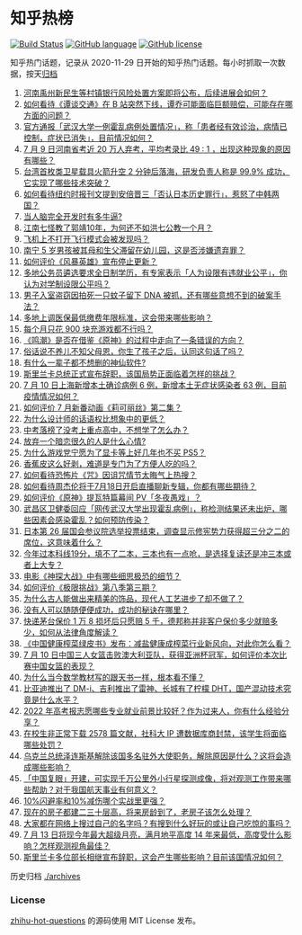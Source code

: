 # 知乎热榜
[![Build Status](https://github.com/ToWeLong/zhihu-hot-questions/workflows/CI/badge.svg)](https://github.com/ToWeLong/zhihu-hot-questions/actions)
[![GitHub language](https://img.shields.io/badge/language-golang-orange.svg)](https://golang.org/)
[![GitHub license](https://img.shields.io/github/license/ToWeLong/zhihu-hot-questions)](https://github.com/ToWeLong/zhihu-hot-questions/blob/main/LICENSE)

知乎热门话题，记录从 2020-11-29 日开始的知乎热门话题。每小时抓取一次数据，按天[归档](./archives)

<!-- BEGIN -->

1. [河南禹州新民生等村镇银行风险处置方案即将公布，后续进展会如何？](https://www.zhihu.com/question/542584094)
1. [如何看待《谭谈交通》在 B 站突然下线，谭乔可能面临巨额赔偿，可能存在哪方面的问题？](https://www.zhihu.com/question/542527902)
1. [官方通报「武汉大学一例霍乱病例处置情况」，称「患者经有效诊治，病情已控制，症状已消失」，目前情况如何？](https://www.zhihu.com/question/542660777)
1. [7 月 9 日河南省考近 20 万人弃考，平均考录比 49 : 1 ，出现这种现象的原因有哪些？](https://www.zhihu.com/question/542529188)
1. [台湾首枚类卫星载具火箭升空 2 分钟后落海，研发负责人称是 99.9% 成功，它实现了哪些技术突破？](https://www.zhihu.com/question/542543515)
1. [如何看待纽约时报刊文提到安倍晋三「否认日本历史罪行」，惹怒了中韩两国？](https://www.zhihu.com/question/542528569)
1. [当人脑完全开发时有多牛逼?](https://www.zhihu.com/question/542081040)
1. [江南七怪教了郭靖10年，为何还不如洪七公教一个月？](https://www.zhihu.com/question/538182545)
1. [飞机上不打开飞行模式会被发现吗？](https://www.zhihu.com/question/448267257)
1. [南宁 5 岁男孩被其母和生父滞留在幼儿园，这是否涉嫌遗弃罪？](https://www.zhihu.com/question/542506996)
1. [如何评价《风暴英雄》宣布停止更新？](https://www.zhihu.com/question/542331905)
1. [多地公务员遴选要求全日制学历，有专家表示「人为设限有违就业公平」，你认为对学制设限公平吗？](https://www.zhihu.com/question/542625574)
1. [男子入室盗窃因拍死一只蚊子留下 DNA 被抓，还有哪些意想不到的破案手法？](https://www.zhihu.com/question/542603637)
1. [多地上调医保最低缴费年限标准，这会带来哪些影响？](https://www.zhihu.com/question/542513762)
1. [每个月只花 900 块充游戏都不行吗？](https://www.zhihu.com/question/541653640)
1. [《鸣潮》是否在借鉴《原神》的过程中走向了一条错误的方向？](https://www.zhihu.com/question/541899701)
1. [俗话说不养儿不知父母恩，你生了孩子之后，认同这句话了吗？](https://www.zhihu.com/question/542504222)
1. [有什么一辈子都不想删的神仙软件?](https://www.zhihu.com/question/531406321)
1. [斯里兰卡总统正式宣布辞职，该国局势正面临着怎样的挑战？](https://www.zhihu.com/question/542643308)
1. [7 月 10 日上海新增本土确诊病例 6 例，新增本土无症状感染者 63 例，目前疫情情况如何？](https://www.zhihu.com/question/542605976)
1. [如何评价 7 月新番动画《莉可丽丝》第二集？](https://www.zhihu.com/question/542204386)
1. [为什么设计师的话语权比想象中的更低？](https://www.zhihu.com/question/541811587)
1. [中考落榜了没考上重点高中，不想学了怎么办？](https://www.zhihu.com/question/542621925)
1. [放弃一个暗恋很久的人是什么心情?](https://www.zhihu.com/question/539404082)
1. [为什么游戏党宁愿为了显卡等上好几年也不买 PS5？](https://www.zhihu.com/question/516192512)
1. [香蕉皮这么好剥，难道是专门为了方便人吃的吗？](https://www.zhihu.com/question/435649196)
1. [如何看待恐怖片《咒》因诅咒情节太晦气上热搜？](https://www.zhihu.com/question/542359506)
1. [如何看待周杰伦将于7月18日开启直播聊新专辑，你都有哪些期待？](https://www.zhihu.com/question/542549607)
1. [如何评价《原神》提瓦特篇幕间 PV「冬夜愚戏」？](https://www.zhihu.com/question/542662634)
1. [武昌区卫健委回应「网传武汉大学出现霍乱病例」，称检测结果还未出炉，哪些因素会感染霍乱？如何预防传染？](https://www.zhihu.com/question/542509844)
1. [日本第 26 届国会参议院选举投票结束，调查显示修宪势力获得超三分之二的席位，这意味着什么？](https://www.zhihu.com/question/542564923)
1. [今年过本科线19分，填不了二本，三本也有一点呛，是选择复读还是冲三本或者上大专？](https://www.zhihu.com/question/540990837)
1. [电影《神探大战》中有哪些细思极恐的细节？](https://www.zhihu.com/question/525562547)
1. [如何评价《极限挑战》第八季第三期？](https://www.zhihu.com/question/542566052)
1. [为什么古人能做出来精美的饰品，现代人工艺进步了却不做了？](https://www.zhihu.com/question/541478230)
1. [没有人可以随随便便成功，成功的秘诀在哪里？](https://www.zhihu.com/question/482256800)
1. [快递茅台保价 1 万 8 损坏后只愿赔 5 千，德邦称并非客户保价多少就赔多少，如何从法律角度解读？](https://www.zhihu.com/question/542603221)
1. [《中国健康榨菜绿皮书》发布：减盐健康成榨菜行业新风向，对此你怎么看？](https://www.zhihu.com/question/542057352)
1. [7 月 10 日中国三人女篮击败澳大利亚队，获得亚洲杯冠军，如何评价本次比赛中国女篮的表现？](https://www.zhihu.com/question/542570889)
1. [为什么当今数学教材写的跟天书一样，根本看不懂？](https://www.zhihu.com/question/389151826)
1. [比亚迪推出了 DM-i、吉利推出了雷神、长城有了柠檬 DHT，国产混动技术究竟是什么水平？](https://www.zhihu.com/question/531029649)
1. [2022 年高考报志愿哪些专业就业前景比较好？作为过来人，你有什么经验分享？](https://www.zhihu.com/question/537010715)
1. [在校生非正常下载 2578 篇文献，社科大 IP 遭数据库商封禁，该学生将面临哪些处罚？](https://www.zhihu.com/question/542506737)
1. [乌克兰总统泽连斯基解除该国多名驻外大使职务，解除原因是什么？这将会造成哪些影响？](https://www.zhihu.com/question/542545583)
1. [「中国复眼」开建，可实现千万公里外小行星探测成像，将对观测工作带来哪些帮助？对于我国航天事业有何意义？](https://www.zhihu.com/question/542407404)
1. [10%闪避率和10%减伤哪个实战里更强？](https://www.zhihu.com/question/536168349)
1. [现在的房子都建二三十层高，将来房龄到了，老房子该怎么处理？](https://www.zhihu.com/question/440200131)
1. [大家都在网络上搜过自己的名字吗？有搜到什么好玩的或让自己吃惊的事吗？](https://www.zhihu.com/question/365010661)
1. [7 月 13 日将现今年最大超级月亮，满月地平高度 14 年来最低，高度受什么影响？怎样观测视角最佳？](https://www.zhihu.com/question/542605199)
1. [斯里兰卡多位部长相继宣布辞职，这会产生哪些影响？目前该国情况如何？](https://www.zhihu.com/question/542538365)

<!-- END -->

历史归档 [./archives](./archives)


### License
[zhihu-hot-questions](https://github.com/towelong/zhihu-hot-questions) 的源码使用 MIT License 发布。